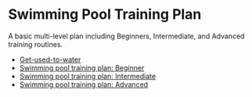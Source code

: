 # Swimming Pool Training Plan
A basic multi-level plan including Beginners, Intermediate, and Advanced training routines.

- [Get-used-to-water](get-used-to.md)
- [Swimming pool training plan: Beginner](beginner.md)
- [Swimming pool training plan: Intermediate](intermediate.md)
- [Swimming pool training plan: Advanced](advanced.md)
